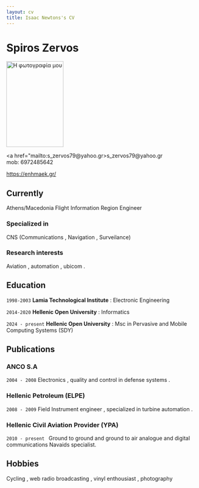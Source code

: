 ```yaml
---
layout: cv
title: Isaac Newtons's CV
---
```

# Spiros Zervos 

<img src="https://www.dropbox.com/scl/fi/3d0xg1gzqwcu888qviep2/CVpic.jpg?rlkey=oaar7kl7fxps6ot2ldx03zdnb&st=5slnumkw&raw=1" alt="Η φωτογραφία μου" width="150" height="225">

<a href="mailto:s_zervos79\@yahoo.gr>s_zervos79\@yahoo.gr</a>        
mob: 6972485642 

<div id="webaddress">
<a href="https://enhmaek.gr/">https://enhmaek.gr/</a>
</div>


## Currently

Athens/Macedonia Flight Information Region Engineer 

### Specialized in

CNS (Communications , Navigation , Surveilance)


### Research interests

Aviation , automation , ubicom .


## Education

`1998-2003`
__Lamia Technological Institute__ : Electronic Engineering 

`2014-2020`
__Hellenic Open University__ : Informatics 

`2024 - present`
__Hellenic Open University__ : Msc in Pervasive and Mobile Computing Systems (SDY)





## Publications

<!-- A list is also available [online](http://scholar.google.co.uk/citations?user=LTOTl0YAAAAJ) -->

### ANCO S.A

`2004 - 2008`
Electronics , quality and control  in defense systems . 

### Hellenic Petroleum (ELPE)

`2008 - 2009`
Field Instrument engineer , specialized in turbine automation . 

### Hellenic Civil Aviation Provider (YPA)

`2010 - present `
Ground to ground and ground to air analogue and digital communications Navaids specialist.  



## Hobbies 


Cycling , web radio broadcasting , vinyl enthousiast , photography  





<!-- ### Footer

Last updated: May 2013 -->


